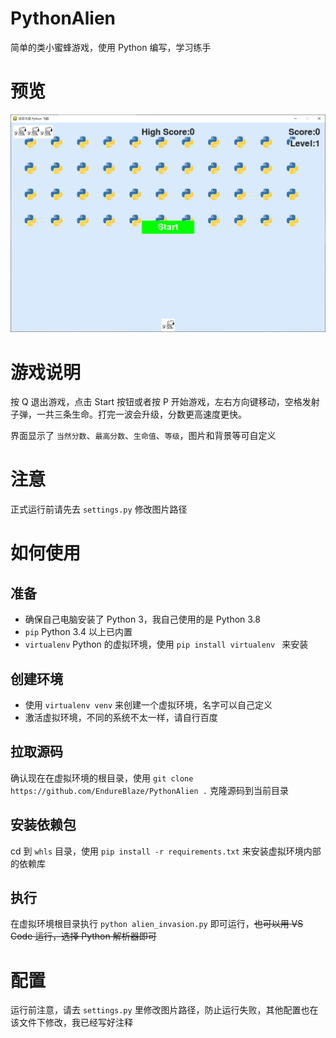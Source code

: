 # PythonAlien

简单的类小蜜蜂游戏，使用 Python 编写，学习练手

# 预览

![预览图](image.png)

# 游戏说明

按 Q 退出游戏，点击 Start 按钮或者按 P 开始游戏，左右方向键移动，空格发射子弹，一共三条生命。打完一波会升级，分数更高速度更快。

界面显示了 `当然分数`、`最高分数`、`生命值`、`等级`，图片和背景等可自定义

# 注意

正式运行前请先去 `settings.py` 修改图片路径

# 如何使用

## 准备

* 确保自己电脑安装了 Python 3，我自己使用的是 Python 3.8
* `pip`    Python 3.4 以上已内置
* `virtualenv`    Python 的虚拟环境，使用 `pip install virtualenv ` 来安装

## 创建环境

* 使用 `virtualenv venv` 来创建一个虚拟环境，名字可以自己定义
* 激活虚拟环境，不同的系统不太一样，请自行百度

## 拉取源码

确认现在在虚拟环境的根目录，使用 `git clone https://github.com/EndureBlaze/PythonAlien .` 克隆源码到当前目录

## 安装依赖包

cd 到 `whls` 目录，使用 `pip install -r requirements.txt` 来安装虚拟环境内部的依赖库

## 执行

在虚拟环境根目录执行 `python alien_invasion.py` 即可运行，~~也可以用 VS Code 运行，选择 Python 解析器即可~~

# 配置

运行前注意，请去 `settings.py` 里修改图片路径，防止运行失败，其他配置也在该文件下修改，我已经写好注释
